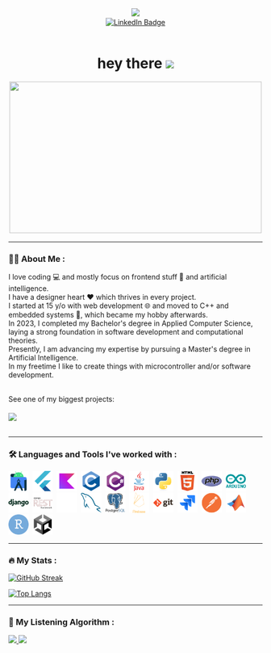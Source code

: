 <div id="header" align="center">
  <img src="https://media.giphy.com/media/M9gbBd9nbDrOTu1Mqx/giphy.gif" width="100"/>
</div>
<div id="badges" align="center">
  <a href="https://www.linkedin.com/in/robert-kessler-69b496208">
    <img src="https://img.shields.io/badge/LinkedIn-blue?style=for-the-badge&logo=linkedin&logoColor=white" alt="LinkedIn Badge"/>
  </a>
</div>
<div id="views" align="center">
  <a>
    <img src="https://komarev.com/ghpvc/?username=kesslermatics&style=flat-square&color=blue" alt="" align="center"/>
  </a>
</div>

<h1 align="center">
  hey there
  <img src="https://media.giphy.com/media/hvRJCLFzcasrR4ia7z/giphy.gif" width="30px"/>
</h1>

<div align="center">
  <img src="https://i.giphy.com/media/v1.Y2lkPTc5MGI3NjExYzFlNHl6ODRsdG9najQ5emNkZ2l4YTJqZG04b2UyNWpscmUzZ21rOSZlcD12MV9pbnRlcm5hbF9naWZfYnlfaWQmY3Q9Zw/xUA7bdpLxQhsSQdyog/giphy.gif" width="500" height="300"/>
</div>

---

### :man_technologist: About Me :

I love coding 💻 and mostly focus on frontend stuff 📱 and artificial intelligence. <br/>
I have a designer heart ❤ which thrives in every project. <br/>
I started at 15 y/o with web development 🌐 and moved to C++ and embedded systems 🚗, which became my hobby afterwards. <br/>
In 2023, I completed my Bachelor's degree in Applied Computer Science, laying a strong foundation in software development and computational theories. <br/>
Presently, I am advancing my expertise by pursuing a Master's degree in Artificial Intelligence. <br/>
In my freetime I like to create things with microcontroller and/or software development. <br/> <br/>

See one of my biggest projects: <br/> <br/>
<a href="https://github.com/kesslermatics/Aquaware">
  <img align="center" src="https://github-readme-stats.vercel.app/api/pin/?username=kesslermatics&repo=aquaware&theme=vision-friendly-dark" />
</a>
<br/> <br/>

---

### :hammer_and_wrench: Languages and Tools I've worked with :

<div>
  <img src="https://github.com/devicons/devicon/blob/master/icons/androidstudio/androidstudio-original.svg" title="Android Studio" alt="Android Studio" width="40" height="40"/>&nbsp;
  <img src="https://github.com/devicons/devicon/blob/master/icons/flutter/flutter-original.svg" title="Flutter" alt="Flutter" width="40" height="40"/>&nbsp;
  <img src="https://github.com/devicons/devicon/blob/master/icons/kotlin/kotlin-original.svg" title="Kotlin" alt="Kotlin" width="40" height="40"/>&nbsp;
  <img src="https://github.com/devicons/devicon/blob/master/icons/c/c-original.svg" title="C" alt="C" width="40" height="40"/>&nbsp;
  <img src="https://github.com/devicons/devicon/blob/master/icons/csharp/csharp-original.svg" title="C Sharp" alt="C Sharp" width="40" height="40"/>&nbsp;
  <img src="https://github.com/devicons/devicon/blob/master/icons/java/java-original-wordmark.svg" title="Java" alt="Java" width="40" height="40"/>&nbsp;
  <img src="https://github.com/devicons/devicon/blob/master/icons/python/python-original.svg" title="Python" alt="Python" width="40" height="40"/>&nbsp;
  <img src="https://github.com/devicons/devicon/blob/master/icons/html5/html5-original-wordmark.svg" title="HTML5" alt="HTML5" width="40" height="40"/>&nbsp;
  <img src="https://github.com/devicons/devicon/blob/master/icons/php/php-original.svg" title="PHP" alt="PHP" width="40" height="40"/>&nbsp;
  <img src="https://github.com/devicons/devicon/blob/master/icons/arduino/arduino-original-wordmark.svg" title="Arduino" alt="Arduino" width="40" height="40"/>&nbsp;
  <img src="https://github.com/devicons/devicon/blob/master/icons/django/django-plain-wordmark.svg" title="Django" alt="Django" width="40" height="40"/>&nbsp;
  <img src="https://github.com/devicons/devicon/blob/master/icons/djangorest/djangorest-original-wordmark.svg" title="Django Rest" alt="Django Rest" width="40" height="40"/>&nbsp;
  <img src="https://github.com/devicons/devicon/blob/master/icons/railway/railway-original.svg" title="Railway" alt="Railway" width="40" height="40"/>&nbsp;
  <img src="https://github.com/devicons/devicon/blob/master/icons/mysql/mysql-original.svg" title="MySQL" alt="MySQL" width="40" height="40"/>&nbsp;
  <img src="https://github.com/devicons/devicon/blob/master/icons/postgresql/postgresql-original-wordmark.svg" title="PostgreSQL" alt="PostgreSQL" width="40" height="40"/>&nbsp;
  <img src="https://github.com/devicons/devicon/blob/master/icons/firebase/firebase-line-wordmark.svg" title="Firebase" alt="Firebase" width="40" height="40"/>&nbsp;
  <img src="https://github.com/devicons/devicon/blob/master/icons/git/git-original-wordmark.svg" title="Git" alt="Git" width="40" height="40"/>&nbsp;
  <img src="https://github.com/devicons/devicon/blob/master/icons/jira/jira-original.svg" title="Jira" alt="Jira" width="40" height="40"/>&nbsp;
  <img src="https://github.com/devicons/devicon/blob/master/icons/postman/postman-original.svg" title="Postman" alt="Postman" width="40" height="40"/>&nbsp;
  <img src="https://github.com/devicons/devicon/blob/master/icons/matlab/matlab-original.svg" title="MatLab" alt="MatLab" width="40" height="40"/>&nbsp;
  <img src="https://github.com/devicons/devicon/blob/master/icons/rstudio/rstudio-original.svg" title="RStudio" alt="RStudio" width="40" height="40"/>&nbsp;
  <img src="https://github.com/devicons/devicon/blob/master/icons/unity/unity-original.svg" title="Unity" alt="Unity" width="40" height="40"/>&nbsp;
  
<br/> 

---

### :fire: My Stats :

[![GitHub Streak](http://github-readme-streak-stats.herokuapp.com?user=kesslermatics&theme=dark&background=000000)](https://git.io/streak-stats)

[![Top Langs](https://github-readme-stats.vercel.app/api/top-langs/?username=kesslermatics&layout=compact&theme=vision-friendly-dark)](https://github.com/anuraghazra/github-readme-stats)

---

### 🎵 My Listening Algorithm :

<p align="left"> 
<a href="https://open.spotify.com/user/the_losst?si=1d4a2d5ac8cf4bf1">
  <img src="https://spotify-recently-played-readme.vercel.app/api?user=the_losst&unique=true&count=7" />
</a>
<a href="https://spotify-github-profile.vercel.app/api/view?uid=the_losst&redirect=true">
  <img src="https://spotify-github-profile.vercel.app/api/view?uid=the_losst&cover_image=true&theme=default&show_offline=true&background_color=121212&bar_color=53b14f&bar_color_cover=true"/>
</a>
</p> 
<br/>  <br/> 
